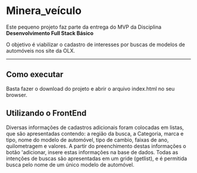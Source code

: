 # Minera_veículo

Este pequeno projeto faz parte da entrega do MVP da Disciplina **Desenvolvimento Full Stack Básico** 

O objetivo é viabilizar o cadastro de interesses por buscas de modelos de automóveis nos site da OLX.

---
## Como executar

Basta fazer o download do projeto e abrir o arquivo index.html no seu browser.

## Utilizando o FrontEnd
Diversas informações de cadastros adicionais foram colocadas em listas, que são apresentadas contendo: a região da busca, a Categoria, marca e tipo, nome do modelo de automóvel, tipo de cambio, faixas de ano, quilometragem e valores. A partir do preenchimento destas informações o botão 'adicionar, insere estas informações na base de dados. Todas as intenções de buscas são apresentadas em um gride (getlist), e é permitida busca pelo nome de um único modelo de automóvel.
